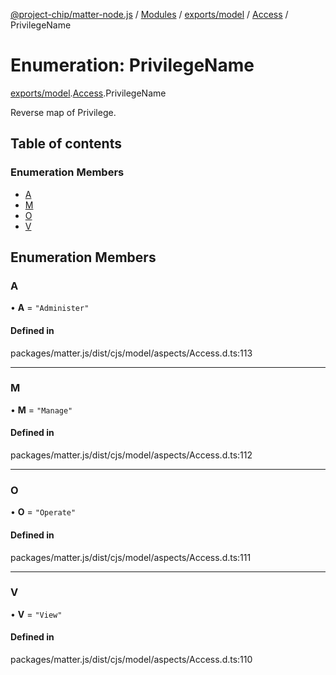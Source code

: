 [@project-chip/matter-node.js](../README.md) / [Modules](../modules.md) / [exports/model](../modules/exports_model.md) / [Access](../modules/exports_model.Access.md) / PrivilegeName

# Enumeration: PrivilegeName

[exports/model](../modules/exports_model.md).[Access](../modules/exports_model.Access.md).PrivilegeName

Reverse map of Privilege.

## Table of contents

### Enumeration Members

- [A](exports_model.Access.PrivilegeName.md#a)
- [M](exports_model.Access.PrivilegeName.md#m)
- [O](exports_model.Access.PrivilegeName.md#o)
- [V](exports_model.Access.PrivilegeName.md#v)

## Enumeration Members

### A

• **A** = ``"Administer"``

#### Defined in

packages/matter.js/dist/cjs/model/aspects/Access.d.ts:113

___

### M

• **M** = ``"Manage"``

#### Defined in

packages/matter.js/dist/cjs/model/aspects/Access.d.ts:112

___

### O

• **O** = ``"Operate"``

#### Defined in

packages/matter.js/dist/cjs/model/aspects/Access.d.ts:111

___

### V

• **V** = ``"View"``

#### Defined in

packages/matter.js/dist/cjs/model/aspects/Access.d.ts:110
